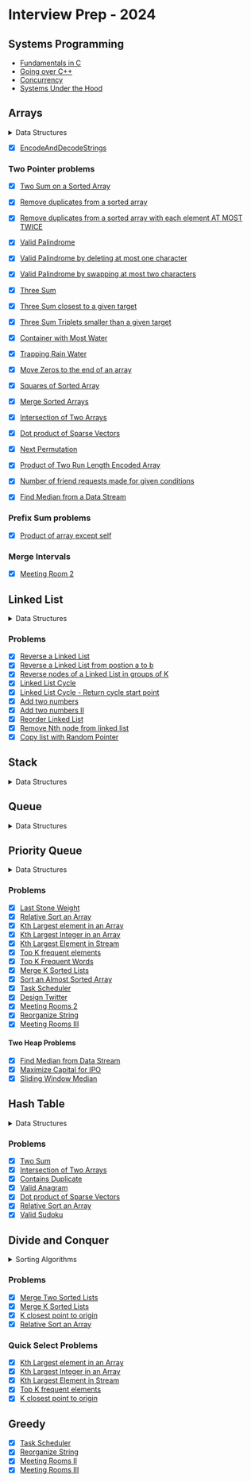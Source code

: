 # Interview Prep - 2024

## Systems Programming

- [Fundamentals in C](./All%20Things%20CompSci/Systems%20Programming/C%20Fundamentals/)
- [Going over C++](./All%20Things%20CompSci/Systems%20Programming/C++%20Fundamentals/)
- [Concurrency](./All%20Things%20CompSci/Systems%20Programming/Concurrency/)
- [Systems Under the Hood](./All%20Things%20CompSci/Systems%20Programming/How%20things%20Work/)

## Arrays

<details>
    <summary>Data Structures</summary>

- [Arrays](./Arrays%20and%20String/Data%20Structure/Arrays.cpp)
- [String](./Arrays%20and%20String/Data%20Structure/String.cpp)
- [Vector](./Arrays%20and%20String/Data%20Structure/Vectors.cpp)
- [List](./Arrays%20and%20String/Data%20Structure/List.cpp)
- [Forward List](./Arrays%20and%20String/Data%20Structure/ForwardList.cpp)

</details>

- [X] [EncodeAndDecodeStrings](./Arrays%20and%20String/EncodeAndDecodeString.cpp)

### Two Pointer problems

- [X] [Two Sum on a Sorted Array](./Arrays%20and%20String/Two%20Pointer%20problems/TwoSumSortedArray.cpp)
- [X] [Remove duplicates from a sorted array](./Arrays%20and%20String/Two%20Pointer%20problems/RemoveDuplicatesFromSortedArray.cpp)
- [X] [Remove duplicates from a sorted array with each element AT MOST TWICE](./Arrays%20and%20String/Two%20Pointer%20problems/RemoveDuplicatesFromSortedArrayWithEachElementAtMostTwice.cpp)
- [X] [Valid Palindrome](./Arrays%20and%20String/Two%20Pointer%20problems/ValidPalindrome.cpp)
- [X] [Valid Palindrome by deleting at most one character](./Arrays%20and%20String/Two%20Pointer%20problems/ValidPalindromeByDeletingAtMostOneCharacter.cpp)
- [X] [Valid Palindrome by swapping at most two characters](./Arrays%20and%20String/Two%20Pointer%20problems/ValidPalindromeBySwappingAtMostTwoCharacters.cpp)
- [X] [Three Sum](./Arrays%20and%20String/Two%20Pointer%20problems/ThreeSum.cpp)
- [X] [Three Sum closest to a given target](./Arrays%20and%20String/Two%20Pointer%20problems/ThreeSumClosestToTarget.cpp)
- [X] [Three Sum Triplets smaller than a given target](./Arrays%20and%20String/Two%20Pointer%20problems/ThreeSumTripletsLessThanTarget.cpp)
- [X] [Container with Most Water](./Arrays%20and%20String/Two%20Pointer%20problems/ContainerWithMostWater.cpp)
- [X] [Trapping Rain Water](./Arrays%20and%20String/Two%20Pointer%20problems/TrappingRainWater.cpp)
- [X] [Move Zeros to the end of an array](./Arrays%20and%20String/Two%20Pointer%20problems/MoveZeros.cpp)
- [X] [Squares of Sorted Array](./Arrays%20and%20String/Two%20Pointer%20problems/SquaresOfSortedArray.cpp)
- [X] [Merge Sorted Arrays](./Arrays%20and%20String/Two%20Pointer%20problems/MergeSortedArrays.cpp)
- [X] [Intersection of Two Arrays](./Arrays%20and%20String/Two%20Pointer%20problems/IntersectionOfTwoArrays.cpp)
- [X] [Dot product of Sparse Vectors](./Hash%20Table/DotProductOfSparseVector.cpp)
- [X] [Next Permutation](./Arrays%20and%20String/Two%20Pointer%20problems/NextPermutaion.cpp)
- [X] [Product of Two Run Length Encoded Array](./Arrays%20and%20String/Two%20Pointer%20problems/ProductOfTwoRunLenghtEncodedArray.cpp)
- [X] [Number of friend requests made for given conditions](./Arrays%20and%20String/Two%20Pointer%20problems/NumberOfFriendRequests.cpp)

- [X] [Find Median from a Data Stream](./Priority%20Queue/FindMedianFromDataStream.cpp)

### Prefix Sum problems

- [X] [Product of array except self](./Arrays%20and%20String/Prefix%20Sum%20problems/ProductOfArrayExceptSelf.cpp)

### Merge Intervals

- [X] [Meeting Room 2](./Priority%20Queue/MeetingRoomII.cpp)

## Linked List

<details>
    <summary>Data Structures</summary>

- [Basic Linked List Implementation](./Linked%20List/LinkedList.cpp)
  
</details>

### Problems

- [X] [Reverse a Linked List](./Linked%20List/ReverseLinkedList.cpp)
- [X] [Reverse a Linked List from postion a to b](./Linked%20List/ReverseLinkedListII.cpp)
- [X] [Reverse nodes of a Linked List in groups of K](./Linked%20List/ReverseNodesInKGroup.cpp)
- [X] [Linked List Cycle](./Linked%20List/LinkedListCycle.cpp)
- [X] [Linked List Cycle - Return cycle start point](./Linked%20List/LinkedListCycleII.cpp)
- [X] [Add two numbers](./Linked%20List/AddTwoNumbers.cpp)
- [X] [Add two numbers II](./Linked%20List/AddTwoNumberII.cpp)
- [X] [Reorder Linked List](./Linked%20List/ReorderList.cpp)
- [X] [Remove Nth node from linked list](./Linked%20List/RemoveNthNodeFromList.cpp)
- [X] [Copy list with Random Pointer](./Linked%20List/CopyListWithRandomPointer.cpp)

## Stack

<details>
    <summary>Data Structures</summary>

- [Stack](./Stack/Data%20Structure/Stack.cpp)
- [Stack using a vector](./Stack/Data%20Structure/StackUsingVector.cpp)

</details>

## Queue

<details>
    <summary>Data Structures</summary>

- [Queue](./Queue/Data%20Structure/Queue.cpp)
- [Deque](./Queue/Data%20Structure/Deque.cpp)

</details>

## Priority Queue

<details>
    <summary>Data Structures</summary>

- [Priority Queue](./Priority%20Queue/Data%20Structure/PriorityQueue.cpp)

</details>

### Problems

- [X] [Last Stone Weight](./Priority%20Queue/LastStoneWeight.cpp)
- [X] [Relative Sort an Array](./Divide%20and%20Conquer/RelativeSortArray.cpp)
- [X] [Kth Largest element in an Array](./Priority%20Queue/KthLargestElementInAnArray.cpp)
- [X] [Kth Largest Integer in an Array](./Priority%20Queue/KthLargestIntegerInAnArray.cpp)
- [X] [Kth Largest Element in Stream](./Priority%20Queue/KthLargestElementInStream.cpp)
- [X] [Top K frequent elements](./Priority%20Queue/TopKFrequentElements.cpp)
- [X] [Top K Frequent Words](./Priority%20Queue/TopKFrequentWords.cpp)
- [X] [Merge K Sorted Lists](./Priority%20Queue/MergeKSortedLists.cpp)
- [X] [Sort an Almost Sorted Array](./Priority%20Queue/SortAnAlmostSortedArray.cpp)
- [X] [Task Scheduler](./Priority%20Queue/TaskScheduler.cpp)
- [X] [Design Twitter](./Priority%20Queue/DesignTwitter.cpp)
- [X] [Meeting Rooms 2](./Priority%20Queue/MeetingRoomII.cpp)
- [X] [Reorganize String](./Priority%20Queue/ReorganizeString.cpp)
- [X] [Meeting Rooms III](./Priority%20Queue/MeetingRoomsIII.cpp)

#### Two Heap Problems

- [X] [Find Median from Data Stream](./Priority%20Queue/FindMedianFromDataStream.cpp)
- [X] [Maximize Capital for IPO](./Priority%20Queue/IPO.cpp)
- [X] [Sliding Window Median](./Priority%20Queue/SlidingWindowMedian.cpp)

## Hash Table

<details>
    <summary>Data Structures</summary>

- [Set](/Hash%20Table/Data%20Structure/Sets.cpp)
- [Unordered Set](/Hash%20Table/Data%20Structure/UnorderedSet.cpp)
- [Multi Set](/Hash%20Table/Data%20Structure/MultiSet.cpp)
- [UnorderedMultiSet](/Hash%20Table/Data%20Structure/UnorderedMultiset.cpp)
- [Pair](/Hash%20Table/Data%20Structure/Pair.cpp)
- [Unorderd Map](/Hash%20Table/Data%20Structure/UnorderedMap.cpp)
- [Unordered MultiMap](/Hash%20Table/Data%20Structure/UnorderedMultimap.cpp)
- [Ordered Map](/Hash%20Table/Data%20Structure/OrderedMap.cpp)
- [Multi Map](/Hash%20Table/Data%20Structure/MultiMap.cpp)

</details>

### Problems

- [X] [Two Sum](/Hash%20Table/TwoSum.cpp)
- [X] [Intersection of Two Arrays](./Arrays%20and%20String/Two%20Pointer%20problems/IntersectionOfTwoArrays.cpp)
- [X] [Contains Duplicate](./Hash%20Table/ContainsDuplicate.cpp)
- [X] [Valid Anagram](./Hash%20Table/ValidAnagram.cpp)
- [X] [Dot product of Sparse Vectors](./Hash%20Table/DotProductOfSparseVector.cpp)
- [X] [Relative Sort an Array](./Divide%20and%20Conquer/RelativeSortArray.cpp)
- [X] [Valid Sudoku](./Hash%20Table/ValidSudoku.cpp)

## Divide and Conquer

<details>
    <summary>Sorting Algorithms</summary>

- [X] [Insertion Sort](/Divide%20and%20Conquer/Sorting/InsertionSort.cpp)
- [X] [Linked List Insertion Sort](./Divide%20and%20Conquer/Sorting/InsertionSortList.cpp)
- [X] [Merge Sort](./Divide%20and%20Conquer/Sorting/MergeSort.cpp)
- [X] [Quick Sort](./Divide%20and%20Conquer/Sorting/QuickSort.cpp)
- [X] [Heap Sort](./Divide%20and%20Conquer/Sorting/HeapSort.cpp)
- [X] [Stable Sort](./Divide%20and%20Conquer/Sorting/StableSort.cpp)
- [X] [Counting Sort](./Divide%20and%20Conquer/Sorting/CountingSort.cpp)

</details>

### Problems

- [X] [Merge Two Sorted Lists](./Divide%20and%20Conquer/MergeTwoSortedLists.cpp)
- [X] [Merge K Sorted Lists](./Priority%20Queue/MergeKSortedLists.cpp)
- [X] [K closest point to origin](/Priority%20Queue/KClosestPointsToOrigin.cpp)
- [X] [Relative Sort an Array](./Divide%20and%20Conquer/RelativeSortArray.cpp)
  
### Quick Select Problems

- [X] [Kth Largest element in an Array](./Priority%20Queue/KthLargestElementInAnArray.cpp)
- [X] [Kth Largest Integer in an Array](./Priority%20Queue/KthLargestIntegerInAnArray.cpp)
- [X] [Kth Largest Element in Stream](./Priority%20Queue/KthLargestElementInStream.cpp)
- [X] [Top K frequent elements](./Priority%20Queue/TopKFrequentElements.cpp)
- [X] [K closest point to origin](/Priority%20Queue/KClosestPointsToOrigin.cpp)

## Greedy

- [X] [Task Scheduler](./Priority%20Queue/TaskScheduler.cpp)
- [X] [Reorganize String](./Priority%20Queue/ReorganizeString.cpp)
- [X] [Meeting Rooms II](./Priority%20Queue/MeetingRoomII.cpp)
- [X] [Meeting Rooms III](./Priority%20Queue/MeetingRoomsIII.cpp)